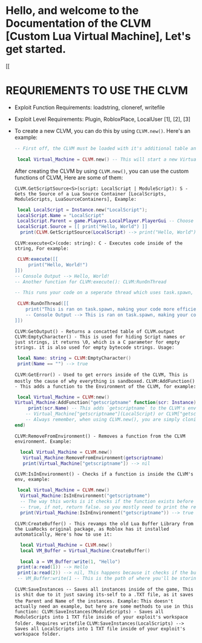 # Hello, and welcome to the Documentation of the CLVM [Custom Lua Virtual Machine], Let's get started.

[[
  # REQURIEMENTS TO USE THE CLVM
  
 - Exploit Function Requirements: loadstring, cloneref, writefile
 - Exploit Level Requirements: Plugin, RobloxPlace, LocalUser [1], [2], [3]
  
   

- To create a new CLVM, you can do this by using `CLVM.new()`. Here's an example:

  ```lua
  -- First off, the CLVM must be loaded with it's additional table and other functions.
  
   local Virtual_Machine = CLVM.new() -- This will start a new Virtual Machine for you to experiment in and use it's functions, Let's dive into those!
  ```

  After creating the CLVM by using `CLVM.new()`, you can use the custom functions of CLVM, Here are some of them:

  `CLVM.GetScriptSource<S>(script: LocalScript | ModuleScript): S - Gets the Source of a Lua Source Container [LocalScripts, ModuleScripts, LuaSourceContainers], Example: `
  
   ```lua
    local LocalScript = Instance.new("LocalScript");
    LocalScript.Name = "LocalScript"
    LocalScript.Parent = game.Players.LocalPlayer.PlayerGui -- Choose any path inside of game.
    LocalScript.Source = [[ print("Hello, World") ]]
     print(CLVM.GetScriptSource(LocalScript) --> print("Hello, World")
   ```
   
  `CLVM:execute<C>(code: string): C - Executes code inside of the string, For example: `
   ```lua
    CLVM:execute([[
        print("Hello, World!")
   ]])
   -- Console Output --> Hello, World!
   -- Another function for CLVM:execute(): CLVM:RunOnThread

   -- This runs your code on a seperate thread which uses task.spawn, To use it you just do

    CLVM:RunOnThread([[
       print("This is ran on task.spawn, making your code more efficient.");
       -- Console Output --> This is ran on task.spawn, making your code more efficient.
   ]])
   
   ```

   `CLVM:GetOutput() - Returns a concatted table of CLVM.output`
   `CLVM:EmptyCharacter() - This is used for hiding Script names or just strings, it returns \0, which is a C parameter for empty strings. it is also used for empty bytecode strings. Usage:`
  
    ```lua
     local Name: string = CLVM:EmptyCharacter()
     print(Name == "") --> true
    ```
    `CLVM:GetError() - Used to get errors inside of the CLVM, This is mostly the cause of why everything is sandboxed.`
    `CLVM:AddFunction() - This adds a function to the Environment of the CLVM, for example: `
     ```lua
      local Virtual_Machine = CLVM:new()
     Virtual_Machine:AddFunction("getscriptname" function(scr: Instance)
          print(scr.Name) -- This adds `getscriptname` to the CLVM's environment, to access the function, you can do
         -- Virtual_Machine["getscriptname"](LocalScript) or CLVM["getscriptname"](LocalScript) --> LocalScript
         -- Always remember, when using CLVM.new(), you are simply cloning the CLVM as used previously. This is why the term `sandboxed` is mentioned 2 times here. [3]
     end)
     ```
     `CLVM:RemoveFromEnvironment() - Removes a function from the CLVM environment. Example: `
     ```lua
       local Virtual_Machine = CLVM.new()
        Virtual_Machine:RemoveFromEnvironment(getscriptname)
        print(Virtual_Machine["getscriptname"]) --> nil
     ```
     `CLVM:IsInEnvironment() - Checks if a function is inside the CLVM's env, example: `
     ```lua
      local Virtual_Machine = CLVM.new()
       Virtual_Machine:IsInEnvironment("getscriptname")
       -- The way this works is it checks if the function exists before going on to execute it, so if the function exists, it will return
       -- true, if not, return false. so you mostly need to print the result:
       print(Virtual_Machine:IsInEnvironment("getscriptname")) --> true if the function exists.
     ```
     `CLVM:CreateBuffer() - This revamps the old Lua Buffer Library from the LuaRocks original package, as Roblox has it installed automatically, Here's how to use it: `
     ```lua
       local Virtual_Machine = CLVM.new()
       local VM_Buffer = Virtual_Machine:CreateBuffer()

       local a = VM_Buffer:write(1, "Hello")
      print(a:read(1)) --> Hello
      print(a:read(2)) --> nil, This happens because it checks if the buffer location exists, for example:
      -- VM_Buffer:write(1 -- This is the path of where you'll be storing that written string, "Hello" -- The written string that you want to write.)

     ```
    `CLVM:SaveInstances -- Saves all instances inside of the game, This is shit due to it just saving its-self to a .TXT file, as it saves the Parent and Name of the instances. Example:`
    `This doesn't actually need an example, but here are some methods to use in this function: CLVM:SaveInstances(ModuleScripts) - Saves all ModuleScripts into 1 TXT file inside of your exploit's workspace folder. Requires writefile`
    `CLVM:SaveInstances(LocalScripts) --> Saves all LocalScripts into 1 TXT file inside of your exploit's workspace folder.`
     
